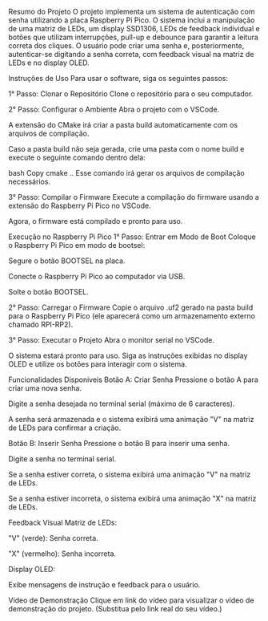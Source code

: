 Resumo do Projeto
O projeto implementa um sistema de autenticação com senha utilizando a placa Raspberry Pi Pico. O sistema inclui a manipulação de uma matriz de LEDs, um display SSD1306, LEDs de feedback individual e botões que utilizam interrupções, pull-up e debounce para garantir a leitura correta dos cliques. O usuário pode criar uma senha e, posteriormente, autenticar-se digitando a senha correta, com feedback visual na matriz de LEDs e no display OLED.

Instruções de Uso
Para usar o software, siga os seguintes passos:

1° Passo: Clonar o Repositório
Clone o repositório para o seu computador.

2° Passo: Configurar o Ambiente
Abra o projeto com o VSCode.

A extensão do CMake irá criar a pasta build automaticamente com os arquivos de compilação.

Caso a pasta build não seja gerada, crie uma pasta com o nome build e execute o seguinte comando dentro dela:

bash
Copy
cmake ..
Esse comando irá gerar os arquivos de compilação necessários.

3° Passo: Compilar o Firmware
Execute a compilação do firmware usando a extensão do Raspberry Pi Pico no VSCode.

Agora, o firmware está compilado e pronto para uso.

Execução no Raspberry Pi Pico
1° Passo: Entrar em Modo de Boot
Coloque o Raspberry Pi Pico em modo de bootsel:

Segure o botão BOOTSEL na placa.

Conecte o Raspberry Pi Pico ao computador via USB.

Solte o botão BOOTSEL.

2° Passo: Carregar o Firmware
Copie o arquivo .uf2 gerado na pasta build para o Raspberry Pi Pico (ele aparecerá como um armazenamento externo chamado RPI-RP2).

3° Passo: Executar o Projeto
Abra o monitor serial no VSCode.

O sistema estará pronto para uso. Siga as instruções exibidas no display OLED e utilize os botões para interagir com o sistema.

Funcionalidades Disponíveis
Botão A: Criar Senha
Pressione o botão A para criar uma nova senha.

Digite a senha desejada no terminal serial (máximo de 6 caracteres).

A senha será armazenada e o sistema exibirá uma animação "V" na matriz de LEDs para confirmar a criação.

Botão B: Inserir Senha
Pressione o botão B para inserir uma senha.

Digite a senha no terminal serial.

Se a senha estiver correta, o sistema exibirá uma animação "V" na matriz de LEDs.

Se a senha estiver incorreta, o sistema exibirá uma animação "X" na matriz de LEDs.

Feedback Visual
Matriz de LEDs:

"V" (verde): Senha correta.

"X" (vermelho): Senha incorreta.

Display OLED:

Exibe mensagens de instrução e feedback para o usuário.

Vídeo de Demonstração
Clique em link do vídeo para visualizar o vídeo de demonstração do projeto. (Substitua pelo link real do seu vídeo.)
